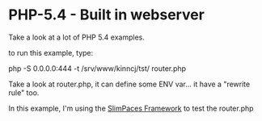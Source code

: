 PHP-5.4  - Built in webserver
=======

Take a look at a lot of PHP 5.4 examples.

to run this example, type: 
  
  php -S 0.0.0.0:444 -t /srv/www/kinncj/tst/ router.php

Take a look at router.php, it can define some ENV var... it have a "rewrite rule" too.

In this example, I'm using the [SlimPaces Framework](http://github.com/kinncj/Slim) to test the router.php
